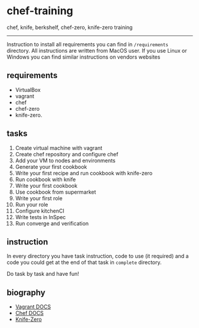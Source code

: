 # chef-training

chef, knife, berkshelf, chef-zero, knife-zero training

---

Instruction to install all requirements you can find in `/requirements` directory. All instructions are written from MacOS user. If you use Linux or Windows you can find similar instructions on vendors websites

## requirements

* VirtualBox
* vagrant
* chef
* chef-zero
* knife-zero.

## tasks

1. Create virtual machine with vagrant
2. Create chef repository and configure chef
3. Add your VM to nodes and environments
4. Generate your first cookbook
5. Write your first recipe and run cookbook with knife-zero
6. Run cookbook with knife
7. Write your first cookbook
8. Use cookbook from supermarket
9. Write your first role
10. Run your role
11. Configure kitchenCI
12. Write tests in InSpec
13. Run converge and verification

## instruction

In every directory you have task instruction, code to use (it required) and a code you could get at the end of that task in `complete` directory.

Do task by task and have fun!

## biography

* [Vagrant DOCS](https://www.vagrantup.com/docs/)
* [Chef DOCS](https://docs.chef.io/)
* [Knife-Zero](http://knife-zero.github.io/)
